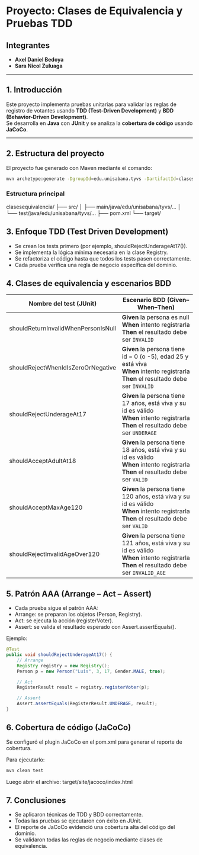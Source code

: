 # Proyecto: Clases de Equivalencia y Pruebas TDD

## Integrantes
- **Axel Daniel Bedoya**
- **Sara Nicol Zuluaga**

---

##  1. Introducción
Este proyecto implementa pruebas unitarias para validar las reglas de registro de votantes usando **TDD (Test-Driven Development)** y **BDD (Behavior-Driven Development)**.  
Se desarrolla en **Java** con **JUnit** y se analiza la **cobertura de código** usando **JaCoCo**.

---

##  2. Estructura del proyecto
El proyecto fue generado con Maven mediante el comando:

```bash
mvn archetype:generate -DgroupId=edu.unisabana.tyvs -DartifactId=clasesequivalencia -Dpackage=edu.unisabana.tyvs.tdd -DarchetypeArtifactId=maven-archetype-quickstart
```

### Estructura principal

clasesequivalencia/
 ├── src/
 │   ├── main/java/edu/unisabana/tyvs/...
 │   └── test/java/edu/unisabana/tyvs/...
 ├── pom.xml
 └── target/

## 3. Enfoque TDD (Test Driven Development)

- Se crean los tests primero (por ejemplo, shouldRejectUnderageAt17()).
- Se implementa la lógica mínima necesaria en la clase Registry.
- Se refactoriza el código hasta que todos los tests pasen correctamente.
- Cada prueba verifica una regla de negocio específica del dominio.

## 4. Clases de equivalencia y escenarios BDD

| Nombre del test (JUnit)             | Escenario BDD (Given–When–Then)                                                                                                                  |
| ----------------------------------- | ------------------------------------------------------------------------------------------------------------------------------------------------ |
| shouldReturnInvalidWhenPersonIsNull | **Given** la persona es null<br>**When** intento registrarla<br>**Then** el resultado debe ser `INVALID`                                         |
| shouldRejectWhenIdIsZeroOrNegative  | **Given** la persona tiene id = 0 (o -5), edad 25 y está viva<br>**When** intento registrarla<br>**Then** el resultado debe ser `INVALID`        |
| shouldRejectUnderageAt17            | **Given** la persona tiene 17 años, está viva y su id es válido<br>**When** intento registrarla<br>**Then** el resultado debe ser `UNDERAGE`     |
| shouldAcceptAdultAt18               | **Given** la persona tiene 18 años, está viva y su id es válido<br>**When** intento registrarla<br>**Then** el resultado debe ser `VALID`        |
| shouldAcceptMaxAge120               | **Given** la persona tiene 120 años, está viva y su id es válido<br>**When** intento registrarla<br>**Then** el resultado debe ser `VALID`       |
| shouldRejectInvalidAgeOver120       | **Given** la persona tiene 121 años, está viva y su id es válido<br>**When** intento registrarla<br>**Then** el resultado debe ser `INVALID_AGE` |

## 5. Patrón AAA (Arrange – Act – Assert)

- Cada prueba sigue el patrón AAA:
- Arrange: se preparan los objetos (Person, Registry).
- Act: se ejecuta la acción (registerVoter).
- Assert: se valida el resultado esperado con Assert.assertEquals().
  
Ejemplo:
```java
@Test
public void shouldRejectUnderageAt17() {
    // Arrange
    Registry registry = new Registry();
    Person p = new Person("Luis", 3, 17, Gender.MALE, true);

    // Act
    RegisterResult result = registry.registerVoter(p);

    // Assert
    Assert.assertEquals(RegisterResult.UNDERAGE, result);
}
```

## 6. Cobertura de código (JaCoCo)

Se configuró el plugin JaCoCo en el pom.xml para generar el reporte de cobertura.

Para ejecutarlo: 
```bash
mvn clean test
```

Luego abrir el archivo: 
target/site/jacoco/index.html

## 7. Conclusiones

- Se aplicaron técnicas de TDD y BDD correctamente.
- Todas las pruebas se ejecutaron con éxito en JUnit.
- El reporte de JaCoCo evidenció una cobertura alta del código del dominio.
- Se validaron todas las reglas de negocio mediante clases de equivalencia.


